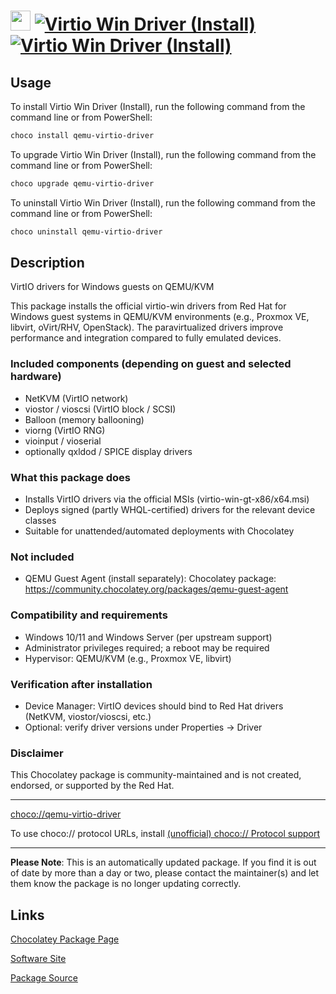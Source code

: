 ﻿# <img src="https://rawcdn.githack.com/strausmann/ChocolateyPackages/42ce175aa29adbed0f958bb9d1f748118c5d56ab/icons/virtio.png" width="32" height="32"/> [![Virtio Win Driver (Install)](https://img.shields.io/chocolatey/v/qemu-virtio-driver.svg?label=Virtio+Win+Driver+(Install))](https://community.chocolatey.org/packages/qemu-virtio-driver) [![Virtio Win Driver (Install)](https://img.shields.io/chocolatey/dt/qemu-virtio-driver.svg)](https://community.chocolatey.org/packages/qemu-virtio-driver)

## Usage

To install Virtio Win Driver (Install), run the following command from the command line or from PowerShell:

```powershell
choco install qemu-virtio-driver
```

To upgrade Virtio Win Driver (Install), run the following command from the command line or from PowerShell:

```powershell
choco upgrade qemu-virtio-driver
```

To uninstall Virtio Win Driver (Install), run the following command from the command line or from PowerShell:

```powershell
choco uninstall qemu-virtio-driver
```

## Description

VirtIO drivers for Windows guests on QEMU/KVM

This package installs the official virtio-win drivers from Red Hat for Windows guest systems in QEMU/KVM environments (e.g., Proxmox VE, libvirt, oVirt/RHV, OpenStack). The paravirtualized drivers improve performance and integration compared to fully emulated devices.

### Included components (depending on guest and selected hardware)
- NetKVM (VirtIO network)
- viostor / vioscsi (VirtIO block / SCSI)
- Balloon (memory ballooning)
- viorng (VirtIO RNG)
- vioinput / vioserial
- optionally qxldod / SPICE display drivers

### What this package does
- Installs VirtIO drivers via the official MSIs (virtio-win-gt-x86/x64.msi)
- Deploys signed (partly WHQL-certified) drivers for the relevant device classes
- Suitable for unattended/automated deployments with Chocolatey

### Not included
- QEMU Guest Agent (install separately):
  Chocolatey package: https://community.chocolatey.org/packages/qemu-guest-agent

### Compatibility and requirements
- Windows 10/11 and Windows Server (per upstream support)
- Administrator privileges required; a reboot may be required
- Hypervisor: QEMU/KVM (e.g., Proxmox VE, libvirt)

### Verification after installation
- Device Manager: VirtIO devices should bind to Red Hat drivers (NetKVM, viostor/vioscsi, etc.)
- Optional: verify driver versions under Properties → Driver

### Disclaimer
This Chocolatey package is community-maintained and is not created, endorsed, or supported by the Red Hat.

---

[choco://qemu-virtio-driver](choco://qemu-virtio-driver)

To use choco:// protocol URLs, install [(unofficial) choco:// Protocol support](https://chocolatey.org/packages/choco-protocol-support)

---

**Please Note**: This is an automatically updated package. If you find it is out of date by more than a day or two, please contact the maintainer(s) and let them know the package is no longer updating correctly.


## Links

[Chocolatey Package Page](https://community.chocolatey.org/packages/qemu-virtio-driver)

[Software Site](https://github.com/virtio-win/kvm-guest-drivers-windows)

[Package Source](https://github.com/strausmann/ChocolateyPackages/tree/master/automatic/qemu-virtio-driver)

